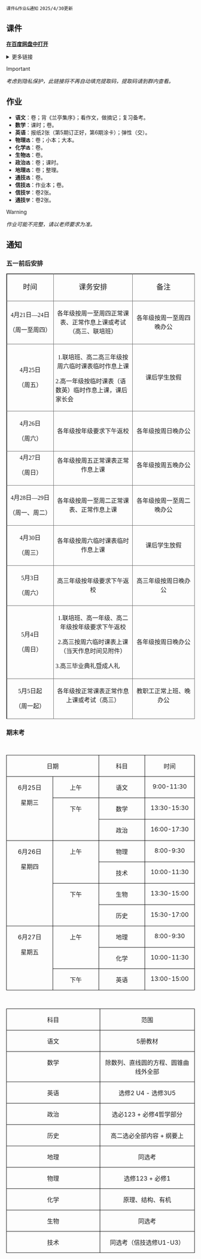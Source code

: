`课件&作业&通知` `2025/4/30更新`

## 课件
**[在百度网盘中打开](https://pan.baidu.com/s/14VBuFbPU6buK3F1ZHeRzpw)**

<details>
<summary>更多链接</summary>
<ul>
<li>
<a href="https://pan.baidu.com/s/1yOREVDUKwNv3gEfI6HTpqQ" rel="nofollow">图片</a>
</li>
</ul>
</details>

> [!IMPORTANT]
> *考虑到隐私保护，此链接将不再自动填充提取码，提取码请到群内查看。*

## 作业
- **语文**：卷；背《兰亭集序》；看作文，做摘记；复习备考。
- **数学**：课时；卷。
- **英语**：报纸2张（第5期订正好，第6期涂卡）；弹性（交）。
- **物理`选`**：卷；小本；大本。
- **化学`选`**：卷。
- **生物`选`**：卷。
- **政治`选`**：卷；课时。
- **地理`选`**：卷；整理。
- **通技`选`**：卷。
- **信技`选`**：作业本；卷。
- **信技`学`**：卷2张。
- **通技`学`**：卷2张。

> [!WARNING]
> *作业可能不完整，请以老师要求为准。*

## 通知

### 五一前后安排

<table class="tableInArticleByCode tableInArticle" border="1" cellspacing="0" style="border-right: none; border-bottom: none; border-image: initial; border-left: 1px solid rgb(102, 102, 102); border-top: 1px solid rgb(102, 102, 102);" width="629"><tbody><tr style="height:29px" class="firstRow"><td width="149" valign="center" style="border-width: 1px; border-color: windowtext rgb(102, 102, 102) rgb(102, 102, 102) windowtext; border-bottom-style: solid; border-right-style: solid; padding: 5px;"><p style=";text-autospace:ideograph-numeric;text-align:center;line-height:150%"><span style="font-family:仿宋;line-height:150%;font-size:19px">时间</span></p></td><td width="273" valign="center" style="border-width: 1px; border-color: windowtext rgb(102, 102, 102) rgb(102, 102, 102) windowtext; border-bottom-style: solid; border-right-style: solid; padding: 5px;"><p style=";text-autospace:ideograph-numeric;text-align:center;line-height:150%"><span style="font-family:仿宋;line-height:150%;font-size:19px">课务安排</span></p></td><td width="208" valign="center" style="border-width: 1px; border-color: windowtext rgb(102, 102, 102) rgb(102, 102, 102) windowtext; border-bottom-style: solid; border-right-style: solid; padding: 5px;"><p style=";text-autospace:ideograph-numeric;text-align:center;line-height:150%"><span style="font-family:仿宋;line-height:150%;font-size:19px">备注</span></p></td></tr><tr style="height:48px"><td width="149" valign="center" style="border-left-width: 1px; border-left-color: windowtext; border-top: none; border-bottom: 1px solid rgb(102, 102, 102); border-right: 1px solid rgb(102, 102, 102); padding: 5px;"><p style=";text-autospace:ideograph-numeric;text-align:center"><span style="font-family:仿宋;line-height:150%;font-size:16px">4月21日—24日</span></p><p style=";text-autospace:ideograph-numeric;text-align:center"><span style="font-family:仿宋;line-height:150%;font-size:16px">（周一至周四）</span></p></td><td width="273" valign="center" style="border-left-width: 1px; border-left-color: windowtext; border-top: none; border-bottom: 1px solid rgb(102, 102, 102); border-right: 1px solid rgb(102, 102, 102); padding: 5px;"><p style=";text-autospace:ideograph-numeric;text-align:center"><span style="font-family:仿宋;line-height:150%;font-size:16px">各年级按周一至周四正常课表、正常作息上课或考试（高三、联培班）</span></p></td><td width="208" valign="center" style="border-left-width: 1px; border-left-color: windowtext; border-top: none; border-bottom: 1px solid rgb(102, 102, 102); border-right: 1px solid rgb(102, 102, 102); padding: 5px;"><p style=";text-autospace:ideograph-numeric;text-align:center"><span style="font-family:仿宋;line-height:150%;font-size:16px">各年级按周一至周四晚办公</span></p></td></tr><tr style="height:34px"><td width="149" valign="center" style="border-left-width: 1px; border-left-color: windowtext; border-top: none; border-bottom: 1px solid rgb(102, 102, 102); border-right: 1px solid rgb(102, 102, 102); padding: 5px;"><p style=";text-autospace:ideograph-numeric;text-align:center"><span style="font-family:仿宋;line-height:150%;font-size:16px">4月25日</span></p><p style=";text-autospace:ideograph-numeric;text-align:center"><span style="font-family:仿宋;line-height:150%;font-size:16px">（周五）</span></p></td><td width="273" valign="center" style="border-left-width: 1px; border-left-color: windowtext; border-top: none; border-bottom: 1px solid rgb(102, 102, 102); border-right: 1px solid rgb(102, 102, 102); padding: 5px;"><p style=";text-autospace:ideograph-numeric;text-align:center"><span style="font-family:仿宋;line-height:150%;font-size:16px"></span></p><p style=";text-autospace:ideograph-numeric;text-align:center"><span style=";font-family:仿宋;font-size:16px">1.联培班、高二高三年级按周六临时课表临时作息上课</span></p><p><span style=";font-family:仿宋;font-size:16px">2.高一年级按临时课表（语数英）临时作息上课，课后家长会</span></p></td><td width="208" valign="center" style="border-left-width: 1px; border-left-color: windowtext; border-top: none; border-bottom: 1px solid rgb(102, 102, 102); border-right: 1px solid rgb(102, 102, 102); padding: 5px;"><p style=";text-autospace:ideograph-numeric;text-align:center"><span style="font-family:仿宋;line-height:150%;font-size:16px">课后学生放假</span></p></td></tr><tr style="height:29px"><td width="149" valign="center" style="border-left-width: 1px; border-left-color: windowtext; border-top: none; border-bottom: 1px solid rgb(102, 102, 102); border-right: 1px solid rgb(102, 102, 102); padding: 5px;"><p style=";text-autospace:ideograph-numeric;text-align:center"><span style="font-family:仿宋;line-height:150%;font-size:16px">4月26日</span></p><p style=";text-autospace:ideograph-numeric;text-align:center"><span style="font-family:仿宋;line-height:150%;font-size:16px">（周六）</span></p></td><td width="273" valign="center" style="border-left-width: 1px; border-left-color: windowtext; border-top: none; border-bottom: 1px solid rgb(102, 102, 102); border-right: 1px solid rgb(102, 102, 102); padding: 5px;"><p style=";text-autospace:ideograph-numeric;text-align:center"><span style="font-family:仿宋;line-height:150%;font-size:16px">各年级按年级要求下午返校</span></p></td><td width="208" valign="center" style="border-left-width: 1px; border-left-color: windowtext; border-top: none; border-bottom: 1px solid rgb(102, 102, 102); border-right: 1px solid rgb(102, 102, 102); padding: 5px;"><p style=";text-autospace:ideograph-numeric;text-align:center"><span style="font-family:仿宋;line-height:150%;font-size:16px">各年级按周日晚办公</span></p></td></tr><tr style="height:38px"><td width="149" valign="center" style="border-left-width: 1px; border-left-color: windowtext; border-top: none; border-bottom: 1px solid rgb(102, 102, 102); border-right: 1px solid rgb(102, 102, 102); padding: 5px;"><p style="margin-top:0;text-indent:0;text-autospace:ideograph-numeric;text-align:center"><span style="font-family:仿宋;line-height:150%;font-size:16px">4月27日</span></p><p style="margin-top:0;text-indent:0;text-autospace:ideograph-numeric;text-align:center"><span style="font-family:仿宋;line-height:150%;font-size:16px">（周日）</span></p></td><td width="273" valign="center" style="border-left-width: 1px; border-left-color: windowtext; border-top: none; border-bottom: 1px solid rgb(102, 102, 102); border-right: 1px solid rgb(102, 102, 102); padding: 5px;"><p style="margin-top:0;text-indent:0;text-autospace:ideograph-numeric;text-align:center"><span style="font-family:仿宋;line-height:150%;font-size:16px">各年级按周五正常课表正常作息上课</span></p></td><td width="208" valign="center" style="border-left-width: 1px; border-left-color: windowtext; border-top: none; border-bottom: 1px solid rgb(102, 102, 102); border-right: 1px solid rgb(102, 102, 102); padding: 5px;"><p style="margin-top:0;text-indent:0;text-autospace:ideograph-numeric;text-align:center"><span style="font-family:仿宋;line-height:150%;font-size:16px">各年级按周五晚办公</span></p></td></tr><tr style="height:53px"><td width="149" valign="center" style="border-left-width: 1px; border-left-color: windowtext; border-top: none; border-bottom: 1px solid rgb(102, 102, 102); border-right: 1px solid rgb(102, 102, 102); padding: 5px;"><p style=";text-autospace:ideograph-numeric;text-align:center"><span style="font-family:仿宋;line-height:150%;font-size:16px">4月28日—29日</span></p><p style=";text-autospace:ideograph-numeric;text-align:center"><span style="font-family:仿宋;line-height:150%;font-size:16px">（周一、周二）</span></p></td><td width="273" valign="center" style="border-left-width: 1px; border-left-color: windowtext; border-top: none; border-bottom: 1px solid rgb(102, 102, 102); border-right: 1px solid rgb(102, 102, 102); padding: 5px;"><p style=";text-autospace:ideograph-numeric;text-align:center"><span style="font-family:仿宋;line-height:150%;font-size:16px">各年级按周一至周二正常课表、正常作息上课</span></p></td><td width="208" valign="center" style="border-left-width: 1px; border-left-color: windowtext; border-top: none; border-bottom: 1px solid rgb(102, 102, 102); border-right: 1px solid rgb(102, 102, 102); padding: 5px;"><p style=";text-autospace:ideograph-numeric;text-align:center"><span style="font-family:仿宋;line-height:150%;font-size:16px">各年级按周一至周二晚办公</span></p></td></tr><tr style="height:38px"><td width="149" valign="center" style="border-left-width: 1px; border-left-color: windowtext; border-top: none; border-bottom: 1px solid rgb(102, 102, 102); border-right: 1px solid rgb(102, 102, 102); padding: 5px;"><p style=";text-autospace:ideograph-numeric;text-align:center"><span style="font-family:仿宋;line-height:150%;font-size:16px">4月30</span><span style="font-family:仿宋;line-height:150%;font-size:16px">日</span></p><p style=";text-autospace:ideograph-numeric;text-align:center"><span style="font-family:仿宋;line-height:150%;font-size:16px">（</span><span style="font-family:仿宋;line-height:150%;font-size:16px">周三</span><span style="font-family:仿宋;line-height:150%;font-size:16px">）</span></p></td><td width="273" valign="center" style="border-left-width: 1px; border-left-color: windowtext; border-top: none; border-bottom: 1px solid rgb(102, 102, 102); border-right: 1px solid rgb(102, 102, 102); padding: 5px;"><p style=";text-autospace:ideograph-numeric;text-align:center"><span style="font-family:仿宋;line-height:150%;font-size:16px">各年级按周六临时课表临时作息上课</span></p></td><td width="208" valign="center" style="border-left-width: 1px; border-left-color: windowtext; border-top: none; border-bottom: 1px solid rgb(102, 102, 102); border-right: 1px solid rgb(102, 102, 102); padding: 5px;"><p style=";text-autospace:ideograph-numeric;text-align:center"><span style="font-family:仿宋;line-height:150%;font-size:16px">课后学生放假</span></p></td></tr><tr style="height:36px"><td width="149" valign="center" style="border-left-width: 1px; border-left-color: windowtext; border-top: none; border-bottom: 1px solid rgb(102, 102, 102); border-right: 1px solid rgb(102, 102, 102); padding: 5px;"><p style=";text-autospace:ideograph-numeric;text-align:center"><span style="font-family:仿宋;line-height:150%;font-size:16px">5月3日</span></p><p style=";text-autospace:ideograph-numeric;text-align:center"><span style="font-family:仿宋;line-height:150%;font-size:16px">（周六）</span></p></td><td width="273" valign="center" style="border-left-width: 1px; border-left-color: windowtext; border-top: none; border-bottom: 1px solid rgb(102, 102, 102); border-right: 1px solid rgb(102, 102, 102); padding: 5px;"><p style=";text-autospace:ideograph-numeric;text-align:center"><span style="font-family:仿宋;line-height:150%;font-size:16px">高三年级按年级要求下午返校</span></p></td><td width="208" valign="center" style="border-left-width: 1px; border-left-color: windowtext; border-top: none; border-bottom: 1px solid rgb(102, 102, 102); border-right: 1px solid rgb(102, 102, 102); padding: 5px;"><p style=";text-autospace:ideograph-numeric;text-align:center"><span style="font-family:仿宋;line-height:150%;font-size:16px">高三年级按周日晚办公</span></p></td></tr><tr style="height:101px"><td width="149" valign="center" style="border-left-width: 1px; border-left-color: windowtext; border-top: none; border-bottom: 1px solid rgb(102, 102, 102); border-right: 1px solid rgb(102, 102, 102); padding: 5px;"><p style=";text-autospace:ideograph-numeric;text-align:center"><span style="font-family:仿宋;line-height:150%;font-size:16px">5月4日</span></p><p style=";text-autospace:ideograph-numeric;text-align:center"><span style="font-family:仿宋;line-height:150%;font-size:16px">（周日）</span></p></td><td width="273" valign="center" style="border-left-width: 1px; border-left-color: windowtext; border-top: none; border-bottom: 1px solid rgb(102, 102, 102); border-right: 1px solid rgb(102, 102, 102); padding: 5px;"><p style=";text-autospace:ideograph-numeric;text-align:center"><span style="font-family:仿宋;line-height:150%;font-size:16px">1.联培班、高一年级、高二年级按年级要求下午返校</span></p><p style=";text-autospace:ideograph-numeric;text-align:center"><span style="font-family:仿宋;line-height:150%;font-size:16px">2.高三按周六临时课表上课（当天作息时间见附件）</span></p><p style=";text-autospace:ideograph-numeric;text-align:justify;text-justify:inter-ideograph"><span style="font-family:仿宋;line-height:150%;font-size:16px">3.高三毕业典礼暨成人礼</span></p></td><td width="208" valign="center" style="border-left-width: 1px; border-left-color: windowtext; border-top: none; border-bottom: 1px solid rgb(102, 102, 102); border-right: 1px solid rgb(102, 102, 102); padding: 5px;"><p style=";text-autospace:ideograph-numeric;text-align:center"><span style="font-family:仿宋;line-height:150%;font-size:16px">各年级按周日晚办公</span></p></td></tr><tr style="height:49px"><td width="149" valign="center" style="border-left-width: 1px; border-left-color: windowtext; border-top: none; border-bottom: 1px solid rgb(102, 102, 102); border-right: 1px solid rgb(102, 102, 102); padding: 5px;"><p style=";text-autospace:ideograph-numeric;text-align:center"><span style="font-family:仿宋;line-height:150%;font-size:16px">5月5日起</span></p><p style=";text-autospace:ideograph-numeric;text-align:center"><span style="font-family:仿宋;line-height:150%;font-size:16px">（周一起）</span></p></td><td width="273" valign="center" style="border-left-width: 1px; border-left-color: windowtext; border-top: none; border-bottom: 1px solid rgb(102, 102, 102); border-right: 1px solid rgb(102, 102, 102); padding: 5px;"><p style="margin-top:0;text-indent:0;text-autospace:ideograph-numeric;text-align:center"><span style="font-family:仿宋;line-height:150%;font-size:16px">各年级按正常课表正常作息上课或考试（高三）</span></p></td><td width="208" valign="center" style="border-left-width: 1px; border-left-color: windowtext; border-top: none; border-bottom: 1px solid rgb(102, 102, 102); border-right: 1px solid rgb(102, 102, 102); padding: 5px;"><p style="margin-top:0;text-indent:0;text-autospace:ideograph-numeric;text-align:center"><span style="font-family:仿宋;line-height:150%;font-size:16px">教职工正常上班、晚办公</span></p></td></tr></tbody></table>

### 期末考

<div class="WordSection1" style="layout-grid:15.6pt">

<p class="MsoNormal" align="center" style="text-align:center"><span lang="EN-US">­</span></p>

<table class="MsoTableGrid" border="1" cellspacing="0" cellpadding="0" style="border-collapse:collapse;border:none;mso-border-alt:solid windowtext .5pt;
 mso-yfti-tbllook:1184;mso-padding-alt:0cm 5.4pt 0cm 5.4pt">
 <tbody><tr style="mso-yfti-irow:0;mso-yfti-firstrow:yes">
  <td width="233" colspan="2" valign="top" style="width:207.4pt;border:solid windowtext 1.0pt;
  mso-border-alt:solid windowtext .5pt;padding:0cm 5.4pt 0cm 5.4pt">
  <p class="MsoNormal" align="center" style="text-align:center">日期</p>
  </td>
  <td width="117" valign="top" style="width:103.7pt;border:solid windowtext 1.0pt;
  border-left:none;mso-border-left-alt:solid windowtext .5pt;mso-border-alt:
  solid windowtext .5pt;padding:0cm 5.4pt 0cm 5.4pt">
  <p class="MsoNormal" align="center" style="text-align:center">科目</p>
  </td>
  <td width="122" valign="top" style="width:103.7pt;border:solid windowtext 1.0pt;
  border-left:none;mso-border-left-alt:solid windowtext .5pt;mso-border-alt:
  solid windowtext .5pt;padding:0cm 5.4pt 0cm 5.4pt">
  <p class="MsoNormal" align="center" style="text-align:center">时间</p>
  </td>
 </tr>
 <tr style="mso-yfti-irow:1">
  <td width="117" rowspan="3" valign="top" style="width:103.7pt;border:solid windowtext 1.0pt;
  border-top:none;mso-border-top-alt:solid windowtext .5pt;mso-border-alt:solid windowtext .5pt;
  padding:0cm 5.4pt 0cm 5.4pt">
  <p class="MsoNormal" align="center" style="text-align:center"><span lang="EN-US">6</span>月<span lang="EN-US">25</span>日</p>
  <p class="MsoNormal" align="center" style="text-align:center">星期三</p>
  </td>
  <td width="117" valign="top" style="width:103.7pt;border-top:none;border-left:
  none;border-bottom:solid windowtext 1.0pt;border-right:solid windowtext 1.0pt;
  mso-border-top-alt:solid windowtext .5pt;mso-border-left-alt:solid windowtext .5pt;
  mso-border-alt:solid windowtext .5pt;padding:0cm 5.4pt 0cm 5.4pt">
  <p class="MsoNormal" align="center" style="text-align:center">上午</p>
  </td>
  <td width="117" valign="top" style="width:103.7pt;border-top:none;border-left:
  none;border-bottom:solid windowtext 1.0pt;border-right:solid windowtext 1.0pt;
  mso-border-top-alt:solid windowtext .5pt;mso-border-left-alt:solid windowtext .5pt;
  mso-border-alt:solid windowtext .5pt;padding:0cm 5.4pt 0cm 5.4pt">
  <p class="MsoNormal" align="center" style="text-align:center">语文</p>
  </td>
  <td width="122" valign="top" style="width:103.7pt;border-top:none;border-left:
  none;border-bottom:solid windowtext 1.0pt;border-right:solid windowtext 1.0pt;
  mso-border-top-alt:solid windowtext .5pt;mso-border-left-alt:solid windowtext .5pt;
  mso-border-alt:solid windowtext .5pt;padding:0cm 5.4pt 0cm 5.4pt">
  <p class="MsoNormal" align="center" style="text-align:center"><span lang="EN-US">9:00-11:30</span></p>
  </td>
 </tr>
 <tr style="mso-yfti-irow:2">
  <td width="117" rowspan="2" valign="top" style="width:103.7pt;border-top:none;
  border-left:none;border-bottom:solid windowtext 1.0pt;border-right:solid windowtext 1.0pt;
  mso-border-top-alt:solid windowtext .5pt;mso-border-left-alt:solid windowtext .5pt;
  mso-border-alt:solid windowtext .5pt;padding:0cm 5.4pt 0cm 5.4pt">
  <p class="MsoNormal" align="center" style="text-align:center">下午</p>
  </td>
  <td width="117" valign="top" style="width:103.7pt;border-top:none;border-left:
  none;border-bottom:solid windowtext 1.0pt;border-right:solid windowtext 1.0pt;
  mso-border-top-alt:solid windowtext .5pt;mso-border-left-alt:solid windowtext .5pt;
  mso-border-alt:solid windowtext .5pt;padding:0cm 5.4pt 0cm 5.4pt">
  <p class="MsoNormal" align="center" style="text-align:center">数学</p>
  </td>
  <td width="122" valign="top" style="width:103.7pt;border-top:none;border-left:
  none;border-bottom:solid windowtext 1.0pt;border-right:solid windowtext 1.0pt;
  mso-border-top-alt:solid windowtext .5pt;mso-border-left-alt:solid windowtext .5pt;
  mso-border-alt:solid windowtext .5pt;padding:0cm 5.4pt 0cm 5.4pt">
  <p class="MsoNormal" align="center" style="text-align:center"><span lang="EN-US">13:30-15:30</span></p>
  </td>
 </tr>
 <tr style="mso-yfti-irow:3">
  <td width="117" valign="top" style="width:103.7pt;border-top:none;border-left:
  none;border-bottom:solid windowtext 1.0pt;border-right:solid windowtext 1.0pt;
  mso-border-top-alt:solid windowtext .5pt;mso-border-left-alt:solid windowtext .5pt;
  mso-border-alt:solid windowtext .5pt;padding:0cm 5.4pt 0cm 5.4pt">
  <p class="MsoNormal" align="center" style="text-align:center">政治</p>
  </td>
  <td width="122" valign="top" style="width:103.7pt;border-top:none;border-left:
  none;border-bottom:solid windowtext 1.0pt;border-right:solid windowtext 1.0pt;
  mso-border-top-alt:solid windowtext .5pt;mso-border-left-alt:solid windowtext .5pt;
  mso-border-alt:solid windowtext .5pt;padding:0cm 5.4pt 0cm 5.4pt">
  <p class="MsoNormal" align="center" style="text-align:center"><span lang="EN-US">16:00-17:30</span></p>
  </td>
 </tr>
 <tr style="mso-yfti-irow:4">
  <td width="117" rowspan="4" valign="top" style="width:103.7pt;border:solid windowtext 1.0pt;
  border-top:none;mso-border-top-alt:solid windowtext .5pt;mso-border-alt:solid windowtext .5pt;
  padding:0cm 5.4pt 0cm 5.4pt">
  <p class="MsoNormal" align="center" style="text-align:center"><span lang="EN-US">6</span>月<span lang="EN-US">26</span>日</p>
  <p class="MsoNormal" align="center" style="text-align:center">星期四</p>
  </td>
  <td width="117" rowspan="2" valign="top" style="width:103.7pt;border-top:none;
  border-left:none;border-bottom:solid windowtext 1.0pt;border-right:solid windowtext 1.0pt;
  mso-border-top-alt:solid windowtext .5pt;mso-border-left-alt:solid windowtext .5pt;
  mso-border-alt:solid windowtext .5pt;padding:0cm 5.4pt 0cm 5.4pt">
  <p class="MsoNormal" align="center" style="text-align:center">上午</p>
  </td>
  <td width="117" valign="top" style="width:103.7pt;border-top:none;border-left:
  none;border-bottom:solid windowtext 1.0pt;border-right:solid windowtext 1.0pt;
  mso-border-top-alt:solid windowtext .5pt;mso-border-left-alt:solid windowtext .5pt;
  mso-border-alt:solid windowtext .5pt;padding:0cm 5.4pt 0cm 5.4pt">
  <p class="MsoNormal" align="center" style="text-align:center">物理</p>
  </td>
  <td width="122" valign="top" style="width:103.7pt;border-top:none;border-left:
  none;border-bottom:solid windowtext 1.0pt;border-right:solid windowtext 1.0pt;
  mso-border-top-alt:solid windowtext .5pt;mso-border-left-alt:solid windowtext .5pt;
  mso-border-alt:solid windowtext .5pt;padding:0cm 5.4pt 0cm 5.4pt">
  <p class="MsoNormal" align="center" style="text-align:center"><span lang="EN-US">8:00-9:30</span></p>
  </td>
 </tr>
 <tr style="mso-yfti-irow:5">
  <td width="117" valign="top" style="width:103.7pt;border-top:none;border-left:
  none;border-bottom:solid windowtext 1.0pt;border-right:solid windowtext 1.0pt;
  mso-border-top-alt:solid windowtext .5pt;mso-border-left-alt:solid windowtext .5pt;
  mso-border-alt:solid windowtext .5pt;padding:0cm 5.4pt 0cm 5.4pt">
  <p class="MsoNormal" align="center" style="text-align:center">技术</p>
  </td>
  <td width="122" valign="top" style="width:103.7pt;border-top:none;border-left:
  none;border-bottom:solid windowtext 1.0pt;border-right:solid windowtext 1.0pt;
  mso-border-top-alt:solid windowtext .5pt;mso-border-left-alt:solid windowtext .5pt;
  mso-border-alt:solid windowtext .5pt;padding:0cm 5.4pt 0cm 5.4pt">
  <p class="MsoNormal" align="center" style="text-align:center"><span lang="EN-US">10:00-11:30</span></p>
  </td>
 </tr>
 <tr style="mso-yfti-irow:6">
  <td width="117" rowspan="2" valign="top" style="width:103.7pt;border-top:none;
  border-left:none;border-bottom:solid windowtext 1.0pt;border-right:solid windowtext 1.0pt;
  mso-border-top-alt:solid windowtext .5pt;mso-border-left-alt:solid windowtext .5pt;
  mso-border-alt:solid windowtext .5pt;padding:0cm 5.4pt 0cm 5.4pt">
  <p class="MsoNormal" align="center" style="text-align:center">下午</p>
  </td>
  <td width="117" valign="top" style="width:103.7pt;border-top:none;border-left:
  none;border-bottom:solid windowtext 1.0pt;border-right:solid windowtext 1.0pt;
  mso-border-top-alt:solid windowtext .5pt;mso-border-left-alt:solid windowtext .5pt;
  mso-border-alt:solid windowtext .5pt;padding:0cm 5.4pt 0cm 5.4pt">
  <p class="MsoNormal" align="center" style="text-align:center">生物</p>
  </td>
  <td width="122" valign="top" style="width:103.7pt;border-top:none;border-left:
  none;border-bottom:solid windowtext 1.0pt;border-right:solid windowtext 1.0pt;
  mso-border-top-alt:solid windowtext .5pt;mso-border-left-alt:solid windowtext .5pt;
  mso-border-alt:solid windowtext .5pt;padding:0cm 5.4pt 0cm 5.4pt">
  <p class="MsoNormal" align="center" style="text-align:center"><span lang="EN-US">13:30-15:00</span></p>
  </td>
 </tr>
 <tr style="mso-yfti-irow:7">
  <td width="117" valign="top" style="width:103.7pt;border-top:none;border-left:
  none;border-bottom:solid windowtext 1.0pt;border-right:solid windowtext 1.0pt;
  mso-border-top-alt:solid windowtext .5pt;mso-border-left-alt:solid windowtext .5pt;
  mso-border-alt:solid windowtext .5pt;padding:0cm 5.4pt 0cm 5.4pt">
  <p class="MsoNormal" align="center" style="text-align:center">历史</p>
  </td>
  <td width="122" valign="top" style="width:103.7pt;border-top:none;border-left:
  none;border-bottom:solid windowtext 1.0pt;border-right:solid windowtext 1.0pt;
  mso-border-top-alt:solid windowtext .5pt;mso-border-left-alt:solid windowtext .5pt;
  mso-border-alt:solid windowtext .5pt;padding:0cm 5.4pt 0cm 5.4pt">
  <p class="MsoNormal" align="center" style="text-align:center"><span lang="EN-US">15:30-17:00</span></p>
  </td>
 </tr>
 <tr style="mso-yfti-irow:8">
  <td width="117" rowspan="3" valign="top" style="width:103.7pt;border:solid windowtext 1.0pt;
  border-top:none;mso-border-top-alt:solid windowtext .5pt;mso-border-alt:solid windowtext .5pt;
  padding:0cm 5.4pt 0cm 5.4pt">
  <p class="MsoNormal" align="center" style="text-align:center"><span lang="EN-US">6</span>月<span lang="EN-US">27</span>日</p>
  <p class="MsoNormal" align="center" style="text-align:center">星期五</p>
  </td>
  <td width="117" rowspan="2" valign="top" style="width:103.7pt;border-top:none;
  border-left:none;border-bottom:solid windowtext 1.0pt;border-right:solid windowtext 1.0pt;
  mso-border-top-alt:solid windowtext .5pt;mso-border-left-alt:solid windowtext .5pt;
  mso-border-alt:solid windowtext .5pt;padding:0cm 5.4pt 0cm 5.4pt">
  <p class="MsoNormal" align="center" style="text-align:center">上午</p>
  </td>
  <td width="117" valign="top" style="width:103.7pt;border-top:none;border-left:
  none;border-bottom:solid windowtext 1.0pt;border-right:solid windowtext 1.0pt;
  mso-border-top-alt:solid windowtext .5pt;mso-border-left-alt:solid windowtext .5pt;
  mso-border-alt:solid windowtext .5pt;padding:0cm 5.4pt 0cm 5.4pt">
  <p class="MsoNormal" align="center" style="text-align:center">地理</p>
  </td>
  <td width="122" valign="top" style="width:103.7pt;border-top:none;border-left:
  none;border-bottom:solid windowtext 1.0pt;border-right:solid windowtext 1.0pt;
  mso-border-top-alt:solid windowtext .5pt;mso-border-left-alt:solid windowtext .5pt;
  mso-border-alt:solid windowtext .5pt;padding:0cm 5.4pt 0cm 5.4pt">
  <p class="MsoNormal" align="center" style="text-align:center"><span lang="EN-US">8:00-9:30</span></p>
  </td>
 </tr>
 <tr style="mso-yfti-irow:9">
  <td width="117" valign="top" style="width:103.7pt;border-top:none;border-left:
  none;border-bottom:solid windowtext 1.0pt;border-right:solid windowtext 1.0pt;
  mso-border-top-alt:solid windowtext .5pt;mso-border-left-alt:solid windowtext .5pt;
  mso-border-alt:solid windowtext .5pt;padding:0cm 5.4pt 0cm 5.4pt">
  <p class="MsoNormal" align="center" style="text-align:center">化学</p>
  </td>
  <td width="122" valign="top" style="width:103.7pt;border-top:none;border-left:
  none;border-bottom:solid windowtext 1.0pt;border-right:solid windowtext 1.0pt;
  mso-border-top-alt:solid windowtext .5pt;mso-border-left-alt:solid windowtext .5pt;
  mso-border-alt:solid windowtext .5pt;padding:0cm 5.4pt 0cm 5.4pt">
  <p class="MsoNormal" align="center" style="text-align:center"><span lang="EN-US">10:00-11:30</span></p>
  </td>
 </tr>
 <tr style="mso-yfti-irow:10;mso-yfti-lastrow:yes">
  <td width="117" valign="top" style="width:103.7pt;border-top:none;border-left:
  none;border-bottom:solid windowtext 1.0pt;border-right:solid windowtext 1.0pt;
  mso-border-top-alt:solid windowtext .5pt;mso-border-left-alt:solid windowtext .5pt;
  mso-border-alt:solid windowtext .5pt;padding:0cm 5.4pt 0cm 5.4pt">
  <p class="MsoNormal" align="center" style="text-align:center">下午</p>
  </td>
  <td width="117" valign="top" style="width:103.7pt;border-top:none;border-left:
  none;border-bottom:solid windowtext 1.0pt;border-right:solid windowtext 1.0pt;
  mso-border-top-alt:solid windowtext .5pt;mso-border-left-alt:solid windowtext .5pt;
  mso-border-alt:solid windowtext .5pt;padding:0cm 5.4pt 0cm 5.4pt">
  <p class="MsoNormal" align="center" style="text-align:center">英语</p>
  </td>
  <td width="122" valign="top" style="width:103.7pt;border-top:none;border-left:
  none;border-bottom:solid windowtext 1.0pt;border-right:solid windowtext 1.0pt;
  mso-border-top-alt:solid windowtext .5pt;mso-border-left-alt:solid windowtext .5pt;
  mso-border-alt:solid windowtext .5pt;padding:0cm 5.4pt 0cm 5.4pt">
  <p class="MsoNormal" align="center" style="text-align:center"><span lang="EN-US">13:00-15:00</span></p>
  </td>
 </tr>
</tbody></table>

<p class="MsoNormal" align="center" style="text-align:center"><span lang="EN-US"><o:p>&nbsp;</o:p></span></p>

<table class="MsoTableGrid" border="1" cellspacing="0" cellpadding="0" style="border-collapse:collapse;border:none;mso-border-alt:solid windowtext .5pt;
 mso-yfti-tbllook:1184;mso-padding-alt:0cm 5.4pt 0cm 5.4pt">
 <tbody><tr style="mso-yfti-irow:0;mso-yfti-firstrow:yes">
  <td width="234" valign="top" style="width:207.4pt;border:solid windowtext 1.0pt;
  mso-border-alt:solid windowtext .5pt;padding:0cm 5.4pt 0cm 5.4pt">
  <p class="MsoNormal" align="center" style="text-align:center">科目</p>
  </td>
  <td width="237" valign="top" style="width:207.4pt;border:solid windowtext 1.0pt;
  border-left:none;mso-border-left-alt:solid windowtext .5pt;mso-border-alt:
  solid windowtext .5pt;padding:0cm 5.4pt 0cm 5.4pt">
  <p class="MsoNormal" align="center" style="text-align:center">范围</p>
  </td>
 </tr>
 <tr style="mso-yfti-irow:1">
  <td width="234" valign="top" style="width:207.4pt;border:solid windowtext 1.0pt;
  border-top:none;mso-border-top-alt:solid windowtext .5pt;mso-border-alt:solid windowtext .5pt;
  padding:0cm 5.4pt 0cm 5.4pt">
  <p class="MsoNormal" align="center" style="text-align:center">语文</p>
  </td>
  <td width="237" valign="top" style="width:207.4pt;border-top:none;border-left:
  none;border-bottom:solid windowtext 1.0pt;border-right:solid windowtext 1.0pt;
  mso-border-top-alt:solid windowtext .5pt;mso-border-left-alt:solid windowtext .5pt;
  mso-border-alt:solid windowtext .5pt;padding:0cm 5.4pt 0cm 5.4pt">
  <p class="MsoNormal" align="center" style="text-align:center"><span lang="EN-US">5</span>册教材</p>
  </td>
 </tr>
 <tr style="mso-yfti-irow:2">
  <td width="234" valign="top" style="width:207.4pt;border:solid windowtext 1.0pt;
  border-top:none;mso-border-top-alt:solid windowtext .5pt;mso-border-alt:solid windowtext .5pt;
  padding:0cm 5.4pt 0cm 5.4pt">
  <p class="MsoNormal" align="center" style="text-align:center">数学</p>
  </td>
  <td width="237" valign="top" style="width:207.4pt;border-top:none;border-left:
  none;border-bottom:solid windowtext 1.0pt;border-right:solid windowtext 1.0pt;
  mso-border-top-alt:solid windowtext .5pt;mso-border-left-alt:solid windowtext .5pt;
  mso-border-alt:solid windowtext .5pt;padding:0cm 5.4pt 0cm 5.4pt">
  <p class="MsoNormal" align="center" style="text-align:center">除数列、直线圆的方程、圆锥曲线外全部</p>
  </td>
 </tr>
 <tr style="mso-yfti-irow:3">
  <td width="234" valign="top" style="width:207.4pt;border:solid windowtext 1.0pt;
  border-top:none;mso-border-top-alt:solid windowtext .5pt;mso-border-alt:solid windowtext .5pt;
  padding:0cm 5.4pt 0cm 5.4pt">
  <p class="MsoNormal" align="center" style="text-align:center">英语</p>
  </td>
  <td width="237" valign="top" style="width:207.4pt;border-top:none;border-left:
  none;border-bottom:solid windowtext 1.0pt;border-right:solid windowtext 1.0pt;
  mso-border-top-alt:solid windowtext .5pt;mso-border-left-alt:solid windowtext .5pt;
  mso-border-alt:solid windowtext .5pt;padding:0cm 5.4pt 0cm 5.4pt">
  <p class="MsoNormal" align="center" style="text-align:center">选修<span lang="EN-US">2
  U4 - </span>选修<span lang="EN-US">3U5</span></p>
  </td>
 </tr>
 <tr style="mso-yfti-irow:4">
  <td width="234" valign="top" style="width:207.4pt;border:solid windowtext 1.0pt;
  border-top:none;mso-border-top-alt:solid windowtext .5pt;mso-border-alt:solid windowtext .5pt;
  padding:0cm 5.4pt 0cm 5.4pt">
  <p class="MsoNormal" align="center" style="text-align:center">政治</p>
  </td>
  <td width="237" valign="top" style="width:207.4pt;border-top:none;border-left:
  none;border-bottom:solid windowtext 1.0pt;border-right:solid windowtext 1.0pt;
  mso-border-top-alt:solid windowtext .5pt;mso-border-left-alt:solid windowtext .5pt;
  mso-border-alt:solid windowtext .5pt;padding:0cm 5.4pt 0cm 5.4pt">
  <p class="MsoNormal" align="center" style="text-align:center">选必<span lang="EN-US">123
  + </span>必修<span lang="EN-US">4</span>哲学部分</p>
  </td>
 </tr>
 <tr style="mso-yfti-irow:5">
  <td width="234" valign="top" style="width:207.4pt;border:solid windowtext 1.0pt;
  border-top:none;mso-border-top-alt:solid windowtext .5pt;mso-border-alt:solid windowtext .5pt;
  padding:0cm 5.4pt 0cm 5.4pt">
  <p class="MsoNormal" align="center" style="text-align:center">历史</p>
  </td>
  <td width="237" valign="top" style="width:207.4pt;border-top:none;border-left:
  none;border-bottom:solid windowtext 1.0pt;border-right:solid windowtext 1.0pt;
  mso-border-top-alt:solid windowtext .5pt;mso-border-left-alt:solid windowtext .5pt;
  mso-border-alt:solid windowtext .5pt;padding:0cm 5.4pt 0cm 5.4pt">
  <p class="MsoNormal" align="center" style="text-align:center">高二选必全部内容 <span lang="EN-US">+ </span>纲要上</p>
  </td>
 </tr>
 <tr style="mso-yfti-irow:6">
  <td width="234" valign="top" style="width:207.4pt;border:solid windowtext 1.0pt;
  border-top:none;mso-border-top-alt:solid windowtext .5pt;mso-border-alt:solid windowtext .5pt;
  padding:0cm 5.4pt 0cm 5.4pt">
  <p class="MsoNormal" align="center" style="text-align:center">地理</p>
  </td>
  <td width="237" valign="top" style="width:207.4pt;border-top:none;border-left:
  none;border-bottom:solid windowtext 1.0pt;border-right:solid windowtext 1.0pt;
  mso-border-top-alt:solid windowtext .5pt;mso-border-left-alt:solid windowtext .5pt;
  mso-border-alt:solid windowtext .5pt;padding:0cm 5.4pt 0cm 5.4pt">
  <p class="MsoNormal" align="center" style="text-align:center">同选考</p>
  </td>
 </tr>
 <tr style="mso-yfti-irow:7">
  <td width="234" valign="top" style="width:207.4pt;border:solid windowtext 1.0pt;
  border-top:none;mso-border-top-alt:solid windowtext .5pt;mso-border-alt:solid windowtext .5pt;
  padding:0cm 5.4pt 0cm 5.4pt">
  <p class="MsoNormal" align="center" style="text-align:center">物理</p>
  </td>
  <td width="237" valign="top" style="width:207.4pt;border-top:none;border-left:
  none;border-bottom:solid windowtext 1.0pt;border-right:solid windowtext 1.0pt;
  mso-border-top-alt:solid windowtext .5pt;mso-border-left-alt:solid windowtext .5pt;
  mso-border-alt:solid windowtext .5pt;padding:0cm 5.4pt 0cm 5.4pt">
  <p class="MsoNormal" align="center" style="text-align:center">选修<span lang="EN-US">123
  + </span>必修<span lang="EN-US">1</span></p>
  </td>
 </tr>
 <tr style="mso-yfti-irow:8">
  <td width="234" valign="top" style="width:207.4pt;border:solid windowtext 1.0pt;
  border-top:none;mso-border-top-alt:solid windowtext .5pt;mso-border-alt:solid windowtext .5pt;
  padding:0cm 5.4pt 0cm 5.4pt">
  <p class="MsoNormal" align="center" style="text-align:center">化学</p>
  </td>
  <td width="237" valign="top" style="width:207.4pt;border-top:none;border-left:
  none;border-bottom:solid windowtext 1.0pt;border-right:solid windowtext 1.0pt;
  mso-border-top-alt:solid windowtext .5pt;mso-border-left-alt:solid windowtext .5pt;
  mso-border-alt:solid windowtext .5pt;padding:0cm 5.4pt 0cm 5.4pt">
  <p class="MsoNormal" align="center" style="text-align:center">原理、结构、有机</p>
  </td>
 </tr>
 <tr style="mso-yfti-irow:9">
  <td width="234" valign="top" style="width:207.4pt;border:solid windowtext 1.0pt;
  border-top:none;mso-border-top-alt:solid windowtext .5pt;mso-border-alt:solid windowtext .5pt;
  padding:0cm 5.4pt 0cm 5.4pt">
  <p class="MsoNormal" align="center" style="text-align:center">生物</p>
  </td>
  <td width="237" valign="top" style="width:207.4pt;border-top:none;border-left:
  none;border-bottom:solid windowtext 1.0pt;border-right:solid windowtext 1.0pt;
  mso-border-top-alt:solid windowtext .5pt;mso-border-left-alt:solid windowtext .5pt;
  mso-border-alt:solid windowtext .5pt;padding:0cm 5.4pt 0cm 5.4pt">
  <p class="MsoNormal" align="center" style="text-align:center">同选考</p>
  </td>
 </tr>
 <tr style="mso-yfti-irow:10;mso-yfti-lastrow:yes">
  <td width="234" valign="top" style="width:207.4pt;border:solid windowtext 1.0pt;
  border-top:none;mso-border-top-alt:solid windowtext .5pt;mso-border-alt:solid windowtext .5pt;
  padding:0cm 5.4pt 0cm 5.4pt">
  <p class="MsoNormal" align="center" style="text-align:center">技术</p>
  </td>
  <td width="237" valign="top" style="width:207.4pt;border-top:none;border-left:
  none;border-bottom:solid windowtext 1.0pt;border-right:solid windowtext 1.0pt;
  mso-border-top-alt:solid windowtext .5pt;mso-border-left-alt:solid windowtext .5pt;
  mso-border-alt:solid windowtext .5pt;padding:0cm 5.4pt 0cm 5.4pt">
  <p class="MsoNormal" align="center" style="text-align:center">同选考（信技选修<span lang="EN-US">U1-U3</span>）</p>
  </td>
 </tr>
</tbody></table>

<p class="MsoNormal" align="center" style="text-align:center"><span lang="EN-US"><o:p>&nbsp;</o:p></span></p></div>
